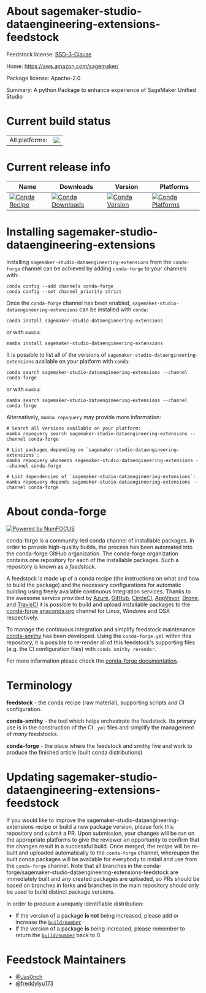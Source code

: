 About sagemaker-studio-dataengineering-extensions-feedstock
===========================================================

Feedstock license: [BSD-3-Clause](https://github.com/conda-forge/sagemaker-studio-dataengineering-extensions-feedstock/blob/main/LICENSE.txt)

Home: https://aws.amazon.com/sagemaker/

Package license: Apache-2.0

Summary: A python Package to enhance experience of SageMaker Unified Studio

Current build status
====================


<table><tr><td>All platforms:</td>
    <td>
      <a href="https://dev.azure.com/conda-forge/feedstock-builds/_build/latest?definitionId=24988&branchName=main">
        <img src="https://dev.azure.com/conda-forge/feedstock-builds/_apis/build/status/sagemaker-studio-dataengineering-extensions-feedstock?branchName=main">
      </a>
    </td>
  </tr>
</table>

Current release info
====================

| Name | Downloads | Version | Platforms |
| --- | --- | --- | --- |
| [![Conda Recipe](https://img.shields.io/badge/recipe-sagemaker--studio--dataengineering--extensions-green.svg)](https://anaconda.org/conda-forge/sagemaker-studio-dataengineering-extensions) | [![Conda Downloads](https://img.shields.io/conda/dn/conda-forge/sagemaker-studio-dataengineering-extensions.svg)](https://anaconda.org/conda-forge/sagemaker-studio-dataengineering-extensions) | [![Conda Version](https://img.shields.io/conda/vn/conda-forge/sagemaker-studio-dataengineering-extensions.svg)](https://anaconda.org/conda-forge/sagemaker-studio-dataengineering-extensions) | [![Conda Platforms](https://img.shields.io/conda/pn/conda-forge/sagemaker-studio-dataengineering-extensions.svg)](https://anaconda.org/conda-forge/sagemaker-studio-dataengineering-extensions) |

Installing sagemaker-studio-dataengineering-extensions
======================================================

Installing `sagemaker-studio-dataengineering-extensions` from the `conda-forge` channel can be achieved by adding `conda-forge` to your channels with:

```
conda config --add channels conda-forge
conda config --set channel_priority strict
```

Once the `conda-forge` channel has been enabled, `sagemaker-studio-dataengineering-extensions` can be installed with `conda`:

```
conda install sagemaker-studio-dataengineering-extensions
```

or with `mamba`:

```
mamba install sagemaker-studio-dataengineering-extensions
```

It is possible to list all of the versions of `sagemaker-studio-dataengineering-extensions` available on your platform with `conda`:

```
conda search sagemaker-studio-dataengineering-extensions --channel conda-forge
```

or with `mamba`:

```
mamba search sagemaker-studio-dataengineering-extensions --channel conda-forge
```

Alternatively, `mamba repoquery` may provide more information:

```
# Search all versions available on your platform:
mamba repoquery search sagemaker-studio-dataengineering-extensions --channel conda-forge

# List packages depending on `sagemaker-studio-dataengineering-extensions`:
mamba repoquery whoneeds sagemaker-studio-dataengineering-extensions --channel conda-forge

# List dependencies of `sagemaker-studio-dataengineering-extensions`:
mamba repoquery depends sagemaker-studio-dataengineering-extensions --channel conda-forge
```


About conda-forge
=================

[![Powered by
NumFOCUS](https://img.shields.io/badge/powered%20by-NumFOCUS-orange.svg?style=flat&colorA=E1523D&colorB=007D8A)](https://numfocus.org)

conda-forge is a community-led conda channel of installable packages.
In order to provide high-quality builds, the process has been automated into the
conda-forge GitHub organization. The conda-forge organization contains one repository
for each of the installable packages. Such a repository is known as a *feedstock*.

A feedstock is made up of a conda recipe (the instructions on what and how to build
the package) and the necessary configurations for automatic building using freely
available continuous integration services. Thanks to the awesome service provided by
[Azure](https://azure.microsoft.com/en-us/services/devops/), [GitHub](https://github.com/),
[CircleCI](https://circleci.com/), [AppVeyor](https://www.appveyor.com/),
[Drone](https://cloud.drone.io/welcome), and [TravisCI](https://travis-ci.com/)
it is possible to build and upload installable packages to the
[conda-forge](https://anaconda.org/conda-forge) [anaconda.org](https://anaconda.org/)
channel for Linux, Windows and OSX respectively.

To manage the continuous integration and simplify feedstock maintenance
[conda-smithy](https://github.com/conda-forge/conda-smithy) has been developed.
Using the ``conda-forge.yml`` within this repository, it is possible to re-render all of
this feedstock's supporting files (e.g. the CI configuration files) with ``conda smithy rerender``.

For more information please check the [conda-forge documentation](https://conda-forge.org/docs/).

Terminology
===========

**feedstock** - the conda recipe (raw material), supporting scripts and CI configuration.

**conda-smithy** - the tool which helps orchestrate the feedstock.
                   Its primary use is in the construction of the CI ``.yml`` files
                   and simplify the management of *many* feedstocks.

**conda-forge** - the place where the feedstock and smithy live and work to
                  produce the finished article (built conda distributions)


Updating sagemaker-studio-dataengineering-extensions-feedstock
==============================================================

If you would like to improve the sagemaker-studio-dataengineering-extensions recipe or build a new
package version, please fork this repository and submit a PR. Upon submission,
your changes will be run on the appropriate platforms to give the reviewer an
opportunity to confirm that the changes result in a successful build. Once
merged, the recipe will be re-built and uploaded automatically to the
`conda-forge` channel, whereupon the built conda packages will be available for
everybody to install and use from the `conda-forge` channel.
Note that all branches in the conda-forge/sagemaker-studio-dataengineering-extensions-feedstock are
immediately built and any created packages are uploaded, so PRs should be based
on branches in forks and branches in the main repository should only be used to
build distinct package versions.

In order to produce a uniquely identifiable distribution:
 * If the version of a package **is not** being increased, please add or increase
   the [``build/number``](https://docs.conda.io/projects/conda-build/en/latest/resources/define-metadata.html#build-number-and-string).
 * If the version of a package **is** being increased, please remember to return
   the [``build/number``](https://docs.conda.io/projects/conda-build/en/latest/resources/define-metadata.html#build-number-and-string)
   back to 0.

Feedstock Maintainers
=====================

* [@Jas0nch](https://github.com/Jas0nch/)
* [@freddylyu173](https://github.com/freddylyu173/)

